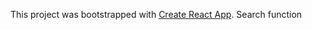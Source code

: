 This project was bootstrapped with [Create React App](https://github.com/facebook/create-react-app). Search function

